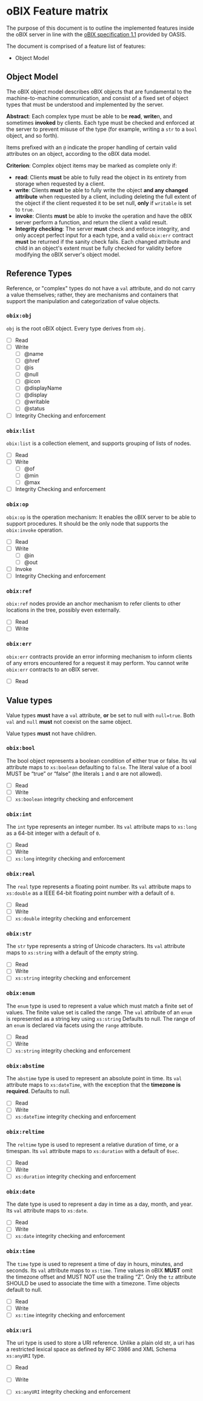 # oBIX Feature matrix

The purpose of this document is to outline the implemented features inside the oBIX server in line with the [oBIX specification 1.1](https://www.oasis-open.org/committees/download.php/38212/oBIX-1-1-spec-wd06.pdf) provided by OASIS.

The document is comprised of a feature list of <x> features:

* Object Model

## Object Model

The oBIX object model describes oBIX objects that are fundamental to the machine-to-machine communication, and consist of a fixed set of object types that must be understood and implemented by the server.

**Abstract**:
Each complex type must be able to be **read**, **write**n, and sometimes **invoked** by clients.  Each type must be checked and enforced at the server to prevent misuse of the type (for example, writing a `str` to a `bool` object, and so forth).

Items prefixed with an `@` indicate the proper handling of certain valid attributes on an object, according to the oBIX data model.

**Criterion**:
Complex object items may be marked as complete only if:

* **read**: Clients **must** be able to fully read the object in its entirety from storage when requested by a client.
* **write**: Clients **must** be able to fully write the object **and any changed attribute** when requested by a client, including deleting the full extent of the object if the client requested it to be set null, **only** if `writable` is set to `true`.
* **invoke**: Clients **must** be able to invoke the `op`eration and have the oBIX server perform a function, and return the client a valid result.
* **Integrity checking**:  The server **must** check and enforce integrity, and only accept perfect input for a each type, and a valid `obix:err` contract **must** be returned if the sanity check fails. Each changed attribute and child in an object's extent must be fully checked for validity before modifying the oBIX server's object model.

## Reference Types

Reference, or "complex" types do not have a `val` attribute, and do not carry a value themselves; rather, they are mechanisms and containers that support the manipulation and categorization of value objects.

### `obix:obj`

`obj` is the root oBIX object.  Every type derives from `obj`.

- [ ] Read
- [ ] Write
  - [ ] @name
  - [ ] @href
  - [ ] @is
  - [ ] @null
  - [ ] @icon
  - [ ] @displayName
  - [ ] @display
  - [ ] @writable
  - [ ] @status
- [ ] Integrity Checking and enforcement

### `obix:list`

`obix:list` is a collection element, and supports grouping of lists of nodes.

- [ ] Read
- [ ] Write
  - [ ] @of
  - [ ] @min
  - [ ] @max
- [ ] Integrity Checking and enforcement

### `obix:op`

`obix:op` is the operation mechanism:  It enables the oBIX server to be able to support procedures.  It should be the only node that supports the `obix:invoke` operation.

- [ ] Read
- [ ] Write
  - [ ] @in
  - [ ] @out
- [ ] Invoke
- [ ] Integrity Checking and enforcement

### `obix:ref`
`obix:ref` nodes provide an anchor mechanism to refer clients to other locations in the tree, possibly even externally.

- [ ] Read
- [ ] Write

### `obix:err`
`obix:err` contracts provide an error informing mechanism to inform clients of any errors encountered for a request it may perform.  You cannot write `obix:err` contracts to an oBIX server.

- [ ] Read

## Value types

Value types **must** have a `val` attribute, **or** be set to null with `null=true`.  Both `val` and `null` **must** not coexist on the same object.

Value types **must** not have children.

### `obix:bool`
The bool object represents a boolean condition of either true or false. Its val attribute maps to `xs:boolean` defaulting to `false`. The literal value of a bool MUST be “true” or “false” (the literals `1` and `0` are not allowed).

- [ ] Read
- [ ] Write
- [ ] `xs:boolean` integrity checking and enforcement

### `obix:int`
The `int` type represents an integer number. Its `val` attribute maps to `xs:long` as a 64-bit integer with a default of `0`.

- [ ] Read
- [ ] Write
- [ ] `xs:long` integrity checking and enforcement

### `obix:real`

The `real` type represents a floating point number. Its `val` attribute maps to `xs:double` as a IEEE 64-bit floating point number with a default of `0`.

- [ ] Read
- [ ] Write
- [ ] `xs:double` integrity checking and enforcement

### `obix:str`
The `str` type represents a string of Unicode characters. Its `val` attribute maps to `xs:string` with a default of the empty string. 

- [ ] Read
- [ ] Write
- [ ] `xs:string` integrity checking and enforcement

### `obix:enum`
The `enum` type is used to represent a value which must match a finite set of values. The finite value set is called the range. The `val` attribute of an `enum` is represented as a string key using `xs:string` Defaults to null. The range of an `enum` is declared via facets using the `range` attribute.

- [ ] Read
- [ ] Write
- [ ] `xs:string` integrity checking and enforcement

### `obix:abstime`
The `abstime` type is used to represent an absolute point in time. Its `val` attribute maps to `xs:dateTime`, with the exception that the **timezone is required**. Defaults to null.

- [ ] Read
- [ ] Write
- [ ] `xs:dateTime` integrity checking and enforcement

### `obix:reltime`
The `reltime` type is used to represent a relative duration of time, or a timespan. Its `val` attribute maps to `xs:duration` with a default of `0sec`.
- [ ] Read
- [ ] Write
- [ ] `xs:duration` integrity checking and enforcement

### `obix:date`
The date type is used to represent a day in time as a day, month, and year. Its `val` attribute maps to `xs:date`.
- [ ] Read
- [ ] Write
- [ ] `xs:date` integrity checking and enforcement

### `obix:time`
The `time` type is used to represent a time of day in hours, minutes, and seconds. Its `val` attribute maps to `xs:time`.
Time values in oBIX **MUST** omit the timezone offset and MUST NOT use the trailing “Z”. Only the `tz` attribute SHOULD be used to associate the time with a timezone. Time objects default to null.
- [ ] Read
- [ ] Write
- [ ] `xs:time` integrity checking and enforcement

### `obix:uri`
The uri type is used to store a URI reference. Unlike a plain old str, a uri has a restricted lexical space as defined by RFC 3986 and XML Schema `xs:anyURI` type.
- [ ] Read
- [ ] Write
- [ ] `xs:anyURI` integrity checking and enforcement

